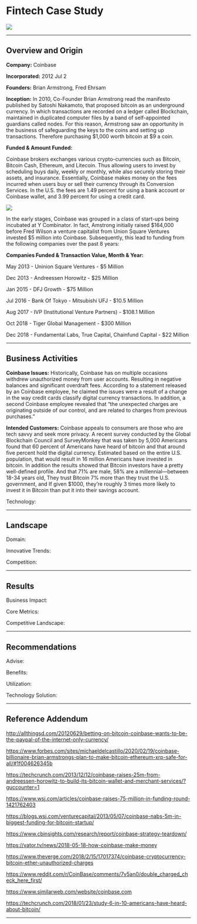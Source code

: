 # Fintech Case Study

![](https://github.com/HendersonRichardK/Unit1_Homework_Assignment/blob/master/Coinbase-1-1200x628.jpg)

---

## Overview and Origin

**Company:**  Coinbase

**Incorporated:**  2012 Jul 2

**Founders:**  Brian Armstrong, Fred Ehrsam

**Inception:**  In 2010, Co-Founder Brian Armstrong read the manifesto published by Satoshi Nakamoto, that proposed bitcoin as an underground currency.  In which transactions are recorded on a ledger called Blockchain, maintained in duplicated computer files by a band of self-appointed guardians called nodes.  For this reason, Armstrong saw an opportunity in the business of safeguarding the keys to the coins and setting up transactions. Therefore purchasing $1,000 worth bitcoin at $9 a coin. 

**Funded & Amount Funded:**  

Coinbase brokers exchanges various crypto-currencies such as Bitcoin, Bitcoin Cash, Ethereum, and Litecoin. Thus allowing users to invest by scheduling buys daily, weekly or monthly, while also securely storing their assets, and insurance. Essentially, Coinbase makes money on the fees incurred when users buy or sell their currency through its Conversion Services.  In the U.S. the fees are 1.49 percent for using a bank account or Coinbase wallet, and 3.99 percent for using a credit card. 

![](https://github.com/HendersonRichardK/Unit1_Homework_Assignment/blob/master/COINRATE.JPG)

In the early stages, Coinbase was grouped in a class of start-ups being incubated at Y Combinator. In fact, Amstrong initially raised $164,000 before Fred Wilson a venture capitalist from Union Square Ventures invested $5 million into Coinbase. Subsequently, this lead to funding from the following companies over the past 8 years:

**Companies Funded & Transaction Value, Month & Year:**

May 2013 - Uninion Square Ventures - $5 Million

Dec 2013 - Andreessen Horowitz - $25 Million

Jan 2015 - DFJ Growth - $75 Million 

Jul 2016 - Bank Of Tokyo - Mitsubishi UFJ - $10.5 Million

Aug 2017 - IVP (Institutional Venture Partners) - $108.1 Million

Oct 2018 - Tiger Global Management - $300 Million

Dec 2018 - Fundamental Labs, True Capital, Chainfund Capital - $22 Million

---

## Business Activities

**Coinbase Issues:** Historically, Coinbase has on multiple occasions withdrew unauthorized money from user accounts.  Resulting in negative balances and significant overdraft fees.  According to a statement released by an Coinbase employee, he claimed the issues were a result of a change in the way credit cards classify digital currency transactions. In addition, a second Coinbase employee revealed that “the unexpected charges are originating outside of our control, and are related to charges from previous purchases.” 

**Intended Customers:** Coinbase appeals to consumers are those who are tech savvy and seek more privacy. A recent survey conducted by the Global Blockchain Council and SurveyMonkey that was taken by 5,000 Americans found that 60 percent of Americans have heard of bitcoin and that around five percent hold the digital currency. Estimated based on the entire U.S. population, that would result in 16 million Americans have invested in bitcoin. In addition the results showed that Bitcoin investors have a pretty well-defined profile. And that 71% are male, 58% are a millennial—between 18-34 years old, They trust Bitcoin 7% more than they trust the U.S. government, and If given $1000, they’re roughly 3 times more likely to invest it in Bitcoin than put it into their savings account.  

Technology:

---

## Landscape

Domain:

Innovative Trends:

Competition:

---

## Results

Business Impact:

Core Metrics:

Competitive Landscape:

---

## Recommendations

Advise:

Benefits:

Utilization:

Technology Solution:

---

## Reference Addendum


http://allthingsd.com/20120629/betting-on-bitcoin-coinbase-wants-to-be-the-paypal-of-the-internet-only-currency/

https://www.forbes.com/sites/michaeldelcastillo/2020/02/19/coinbase-billionaire-brian-armstrongs-plan-to-make-bitcoin-ethereum-xrp-safe-for-all/#1f004626345b

https://techcrunch.com/2013/12/12/coinbase-raises-25m-from-andreessen-horowitz-to-build-its-bitcoin-wallet-and-merchant-services/?guccounter=1

https://www.wsj.com/articles/coinbase-raises-75-million-in-funding-round-1421762403

https://blogs.wsj.com/venturecapital/2013/05/07/coinbase-nabs-5m-in-biggest-funding-for-bitcoin-startup/

https://www.cbinsights.com/research/report/coinbase-strategy-teardown/

https://vator.tv/news/2018-05-18-how-coinbase-make-money

https://www.theverge.com/2018/2/15/17017374/coinbase-cryptocurrency-bitcoin-ether-unauthorized-charges

https://www.reddit.com/r/CoinBase/comments/7v5an0/double_charged_check_here_first/

https://www.similarweb.com/website/coinbase.com

https://techcrunch.com/2018/01/23/study-6-in-10-americans-have-heard-about-bitcoin/














---







